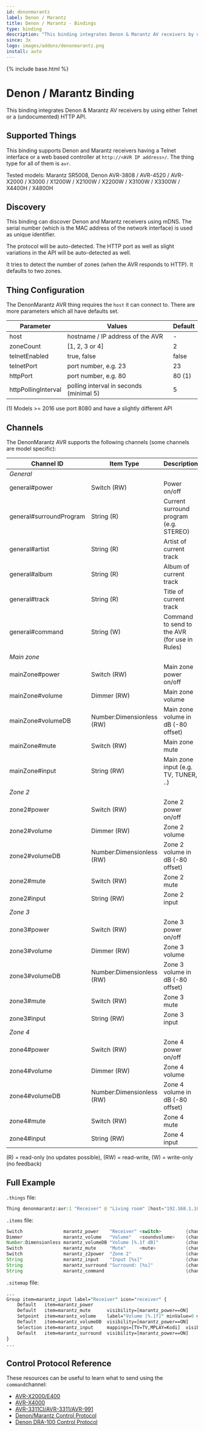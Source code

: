 ```yaml
---
id: denonmarantz
label: Denon / Marantz
title: Denon / Marantz - Bindings
type: binding
description: "This binding integrates Denon & Marantz AV receivers by using either Telnet or a (undocumented) HTTP API."
since: 3x
logo: images/addons/denonmarantz.png
install: auto
---
```


<!-- Attention authors: Do not edit directly. Please add your changes to the appropriate source repository -->

{% include base.html %}

<AddonLogo />

# Denon / Marantz Binding

This binding integrates Denon & Marantz AV receivers by using either Telnet or a (undocumented) HTTP API.

## Supported Things

This binding supports Denon and Marantz receivers having a Telnet interface or a web based controller at `http://<AVR IP address>/`.
The thing type for all of them is `avr`.

Tested models: Marantz SR5008, Denon AVR-3808 / AVR-4520 / AVR-X2000 / X3000 / X1200W / X2100W / X2200W / X3100W / X3300W / X4400H / X4800H

## Discovery

This binding can discover Denon and Marantz receivers using mDNS.
The serial number (which is the MAC address of the network interface) is used as unique identifier.

The protocol will be auto-detected.
The HTTP port as well as slight variations in the API will be auto-detected as well.

It tries to detect the number of zones (when the AVR responds to HTTP).
It defaults to two zones.

## Thing Configuration

The DenonMarantz AVR thing requires the `host` it can connect to.
There are more parameters which all have defaults set.

| Parameter           | Values                                    | Default |
|---------------------|-------------------------------------------|---------|
| host                | hostname / IP address of the AVR          | -       |
| zoneCount           | [1, 2, 3 or 4]                            | 2       |
| telnetEnabled       | true, false                               | false   |
| telnetPort          | port number, e.g. 23                      | 23      |
| httpPort            | port number, e.g. 80                      | 80 (1)  |
| httpPollingInterval | polling interval in seconds (minimal 5)   | 5       |

(1) Models >= 2016 use port 8080 and have a slightly different API

## Channels

The DenonMarantz AVR supports the following channels (some channels are model specific):

| Channel ID                | Item Type                 | Description                                   |
|---------------------------|---------------------------|-----------------------------------------------|
| _General_                 |                           |                                               |
|  general#power            | Switch (RW)               | Power on/off                                  |
|  general#surroundProgram  | String (R)                | Current surround program (e.g. STEREO)        |
|  general#artist           | String (R)                | Artist of current track                       |
|  general#album            | String (R)                | Album of current track                        |
|  general#track            | String (R)                | Title of current track                        |
|  general#command          | String (W)                | Command to send to the AVR (for use in Rules) |
| _Main zone_               |                           |                                               |
|  mainZone#power           | Switch (RW)               | Main zone power on/off                        |
|  mainZone#volume          | Dimmer (RW)               | Main zone volume                              |
|  mainZone#volumeDB        | Number:Dimensionless (RW) | Main zone volume in dB (-80 offset)           |
|  mainZone#mute            | Switch (RW)               | Main zone mute                                |
|  mainZone#input           | String (RW)               | Main zone input (e.g. TV, TUNER, ..)          |
|  _Zone 2_                 |                           |                                               |
|  zone2#power              | Switch (RW)               | Zone 2 power on/off                           |
|  zone2#volume             | Dimmer (RW)               | Zone 2 volume                                 |
|  zone2#volumeDB           | Number:Dimensionless (RW) | Zone 2 volume in dB (-80 offset)              |
|  zone2#mute               | Switch (RW)               | Zone 2 mute                                   |
|  zone2#input              | String (RW)               | Zone 2 input                                  |
|  _Zone 3_                 |                           |                                               |
|  zone3#power              | Switch (RW)               | Zone 3 power on/off                           |
|  zone3#volume             | Dimmer (RW)               | Zone 3 volume                                 |
|  zone3#volumeDB           | Number:Dimensionless (RW) | Zone 3 volume in dB (-80 offset)              |
|  zone3#mute               | Switch (RW)               | Zone 3 mute                                   |
|  zone3#input              | String (RW)               | Zone 3 input                                  |
|  _Zone 4_                 |                           |                                               |
|  zone4#power              | Switch (RW)               | Zone 4 power on/off                           |
|  zone4#volume             | Dimmer (RW)               | Zone 4 volume                                 |
|  zone4#volumeDB           | Number:Dimensionless (RW) | Zone 4 volume in dB (-80 offset)              |
|  zone4#mute               | Switch (RW)               | Zone 4 mute                                   |
|  zone4#input              | String (RW)               | Zone 4 input                                  |

(R) = read-only (no updates possible),
(RW) = read-write,
(W) = write-only (no feedback)

## Full Example

`.things` file:

```java
Thing denonmarantz:avr:1 "Receiver" @ "Living room" [host="192.168.1.100"]
```

`.items` file:

```java
Switch               marantz_power    "Receiver" <switch>         {channel="denonmarantz:avr:1:general#power"}
Dimmer               marantz_volume   "Volume"   <soundvolume>    {channel="denonmarantz:avr:1:mainZone#volume"}
Number:Dimensionless marantz_volumeDB "Volume [%.1f dB]"          {channel="denonmarantz:avr:1:mainzone#volume", unit="dB"}
Switch               marantz_mute     "Mute"     <mute>           {channel="denonmarantz:avr:1:mainZone#mute"}
Switch               marantz_z2power  "Zone 2"                    {channel="denonmarantz:avr:1:zone2#power"}
String               marantz_input    "Input [%s]"                {channel="denonmarantz:avr:1:mainZone#input" }
String               marantz_surround "Surround: [%s]"            {channel="denonmarantz:avr:1:general#surroundProgram"}
String               marantz_command                              {channel="denonmarantz:avr:1:general#command"}
```

`.sitemap` file:

```perl
...
Group item=marantz_input label="Receiver" icon="receiver" {
    Default   item=marantz_power
    Default   item=marantz_mute      visibility=[marantz_power==ON]
    Setpoint  item=marantz_volume    label="Volume [%.1f]" minValue=0 maxValue=40 step=0.5  visibility=[marantz_power==ON]
    Default   item=marantz_volumeDB  visibility=[marantz_power==ON]
    Selection item=marantz_input     mappings=[TV=TV,MPLAY=Kodi]  visibility=[marantz_power==ON]
    Default   item=marantz_surround  visibility=[marantz_power==ON]
}
...
```

## Control Protocol Reference

These resources can be useful to learn what to send using the `command`channel:

- [AVR-X2000/E400](https://assets.denon.com/documentmaster/uk/avrx2000_e400_protocol(1010)_v03.pdf)
- [AVR-X4000](https://usa.denon.com/us/product/hometheater/receivers/avrx4000?docname=AVRX4000_PROTOCOL(10%203%200)_V03.pdf)
- [AVR-3311CI/AVR-3311/AVR-991](https://www.awe-europe.com/documents/Control%20Docs/Denon/Archive/AVR3311CI_AVR3311_991_PROTOCOL_V7.1.0.pdf)
- [Denon/Marantz Control Protocol](https://assets.eu.denon.com/DocumentMaster/DE/AVR1713_AVR1613_PROTOCOL_V8.6.0.pdf)
- [Denon DRA-100 Control Protocol](https://assets.denon.com/DocumentMaster/RU/DRA-100_PROTOCOL_Ver100.pdf)
